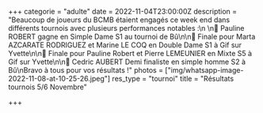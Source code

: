 +++
categorie = "adulte"
date = 2022-11-04T23:00:00Z
description = "Beaucoup de joueurs du BCMB étaient engagés ce week end dans différents tournois avec plusieurs performances notables :\n \n🥇 Pauline ROBERT gagne en Simple Dame S1 au tournoi de Bû\n\n🥈 Finale pour Marta AZCARATE RODRIGUEZ et Marine LE COQ en Double Dame S1 à Gif sur Yvette\n\n🥈 Finale pour Pauline Robert et Pierre LEMEUNIER en Mixte S5 à Gif sur Yvette\n\n🥉 Cedric AUBERT Demi finaliste en simple homme S2 à Bû\nBravo à tous pour vos résultats !"
photos = ["img/whatsapp-image-2022-11-08-at-10-25-26.jpeg"]
res_type = "tournoi"
title = "Résultats tournois 5/6 Novembre"

+++
